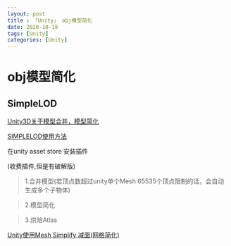 ```yaml
---
layout: post
title : 「Unity」 obj模型简化
date: 2020-10-19
tags: [Unity]
categories: [Unity]
---
```

# obj模型简化

## SimpleLOD

[Unity3D关于模型合并，模型简化](https://blog.csdn.net/weixin_42513339/article/details/88528835)

[SIMPLELOD使用方法](https://www.cnblogs.com/rwland/articles/9193247.html)


在unity asset store 安装插件

(收费插件,但是有破解版)
> 1.合并模型(若顶点数超过unity单个Mesh 65535个顶点限制的话，会自动生成多个子物体)

> 2.模型简化

> 3.烘焙Atlas

 
[Unity使用Mesh Simplify 减面(网格简化)](https://blog.csdn.net/chenggong2dm/article/details/102838170?utm_medium=distribute.pc_relevant_t0.none-task-blog-BlogCommendFromMachineLearnPai2-1.channel_param&depth_1-utm_source=distribute.pc_relevant_t0.none-task-blog-BlogCommendFromMachineLearnPai2-1.channel_param)